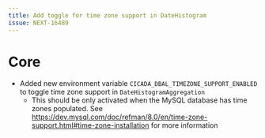 ```yaml
---
title: Add toggle for time zone support in DateHistogram
issue: NEXT-16489
---
```

# Core
* Added new environment variable `CICADA_DBAL_TIMEZONE_SUPPORT_ENABLED` to toggle time zone support in `DateHistogramAggregation`
  * This should be only activated when the MySQL database has time zones populated. See https://dev.mysql.com/doc/refman/8.0/en/time-zone-support.html#time-zone-installation for more information

